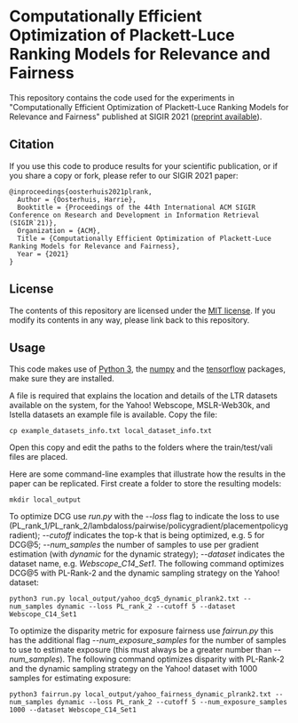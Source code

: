# Computationally Efficient Optimization of Plackett-Luce Ranking Models for Relevance and Fairness
This repository contains the code used for the experiments in "Computationally Efficient Optimization of Plackett-Luce Ranking Models for Relevance and Fairness" published at SIGIR 2021 ([preprint available](https://harrieo.github.io//publication/2021-plrank)).

Citation
--------

If you use this code to produce results for your scientific publication, or if you share a copy or fork, please refer to our SIGIR 2021 paper:
```
@inproceedings{oosterhuis2021plrank,
  Author = {Oosterhuis, Harrie},
  Booktitle = {Proceedings of the 44th International ACM SIGIR Conference on Research and Development in Information Retrieval (SIGIR`21)},
  Organization = {ACM},
  Title = {Computationally Efficient Optimization of Plackett-Luce Ranking Models for Relevance and Fairness},
  Year = {2021}
}
```

License
-------

The contents of this repository are licensed under the [MIT license](LICENSE). If you modify its contents in any way, please link back to this repository.

Usage
-------

This code makes use of [Python 3](https://www.python.org/), the [numpy](https://numpy.org/) and the [tensorflow](https://www.tensorflow.org/) packages, make sure they are installed.

A file is required that explains the location and details of the LTR datasets available on the system, for the Yahoo! Webscope, MSLR-Web30k, and Istella datasets an example file is available. Copy the file:
```
cp example_datasets_info.txt local_dataset_info.txt
```
Open this copy and edit the paths to the folders where the train/test/vali files are placed.

Here are some command-line examples that illustrate how the results in the paper can be replicated.
First create a folder to store the resulting models:
```
mkdir local_output
```
To optimize DCG use *run.py* with the *--loss* flag to indicate the loss to use (PL_rank_1/PL_rank_2/lambdaloss/pairwise/policygradient/placementpolicygradient); *--cutoff* indicates the top-k that is being optimized, e.g. 5 for DCG@5; *--num_samples* the number of samples to use per gradient estimation (with *dynamic* for the dynamic strategy); *--dataset* indicates the dataset name, e.g. *Webscope_C14_Set1*.
The following command optimizes DCG@5 with PL-Rank-2 and the dynamic sampling strategy on the Yahoo! dataset:
```
python3 run.py local_output/yahoo_dcg5_dynamic_plrank2.txt --num_samples dynamic --loss PL_rank_2 --cutoff 5 --dataset Webscope_C14_Set1
```
To optimize the disparity metric for exposure fairness use *fairrun.py* this has the additional flag *--num_exposure_samples* for the number of samples to use to estimate exposure (this must always be a greater number than *--num_samples*).
The following command optimizes disparity with PL-Rank-2 and the dynamic sampling strategy on the Yahoo! dataset with 1000 samples for estimating exposure:
```
python3 fairrun.py local_output/yahoo_fairness_dynamic_plrank2.txt --num_samples dynamic --loss PL_rank_2 --cutoff 5 --num_exposure_samples 1000 --dataset Webscope_C14_Set1
```